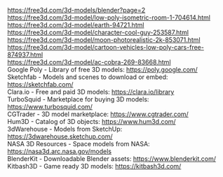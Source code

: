 https://free3d.com/3d-models/blender?page=2 <br />
https://free3d.com/3d-model/low-poly-isometric-room-1-704614.html <br />
https://free3d.com/3d-model/earth-94721.html <br />
https://free3d.com/3d-model/character-cool-guy-253587.html <br />
https://free3d.com/3d-model/moon-photorealistic-2k-853071.html <br />
https://free3d.com/3d-model/cartoon-vehicles-low-poly-cars-free-874937.html <br />
https://free3d.com/3d-model/ac-cobra-269-83668.html <br />
Google Poly - Library of free 3D models: https://poly.google.com/ <br />
Sketchfab - Models and scenes to download or embed: https://sketchfab.com/ <br />
Clara.io - Free and paid 3D models: https://clara.io/library <br />
TurboSquid - Marketplace for buying 3D models: https://www.turbosquid.com/ <br />
CGTrader - 3D model marketplace: https://www.cgtrader.com/ <br />
Hum3D - Catalog of 3D objects: https://www.hum3d.com/ <br />
3dWarehouse - Models from SketchUp: https://3dwarehouse.sketchup.com/ <br />
NASA 3D Resources - Space models from NASA: https://nasa3d.arc.nasa.gov/models <br />
BlenderKit - Downloadable Blender assets: https://www.blenderkit.com/ <br />
Kitbash3D - Game ready 3D models: https://kitbash3d.com/ <br />
